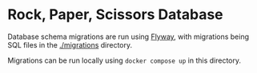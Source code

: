 # Rock, Paper, Scissors Database

Database schema migrations are run using [Flyway](https://www.red-gate.com/products/flyway/community/), with migrations being SQL files in the [./migrations](./migrations/) directory.

Migrations can be run locally using `docker compose up` in this directory.